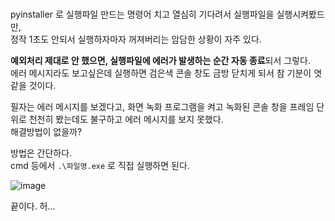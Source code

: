 # 

pyinstaller 로 실행파일 만드는 명령어 치고 열심히 기다려서 실행파일을 실행시켜봤드만,  
정작 1초도 안되서 실행하자마자 꺼져버리는 암담한 상황이 자주 있다.

**예외처리 제대로 안 했으면, 실행파일에 에러가 발생하는 순간 자동 종료**되서 그렇다.  
에러 메시지라도 보고싶은데 실행하면 검은색 콘솔 창도 금방 닫치게 되서 참 기분이 엿같을 것이다.  

필자는 에러 메시지를 보겠다고, 화면 녹화 프로그램을 켜고 녹화된 콘솔 창을 프레임 단위로 천천히 봤는데도 불구하고 에러 메시지를 보지 못했다.  
해결방법이 없을까?

방법은 간단하다.  
cmd 등에서 ```.\파일명.exe``` 로 직접 실행하면 된다.

![image](https://user-images.githubusercontent.com/48408417/130409388-7a0c44ce-56bb-45b8-bc21-9699fe8f8656.png)

끝이다. 허...
